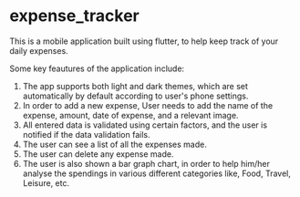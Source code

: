 # expense_tracker

This is a mobile application built using flutter, to help keep track of your daily expenses.

Some key feautures of the application include:

1. The app supports both light and dark themes, which are set automatically by default according to user's phone settings.
2. In order to add a new expense, User needs to add the name of the expense, amount, date of expense, and a relevant image.
3. All entered data is validated using certain factors, and the user is notified if the data validation fails.
4. The user can see a list of all the expenses made.
5. The user can delete any expense made.
6. The user is also shown a bar graph chart, in order to help him/her analyse the spendings in various different categories like, Food, Travel, Leisure, etc.
  
